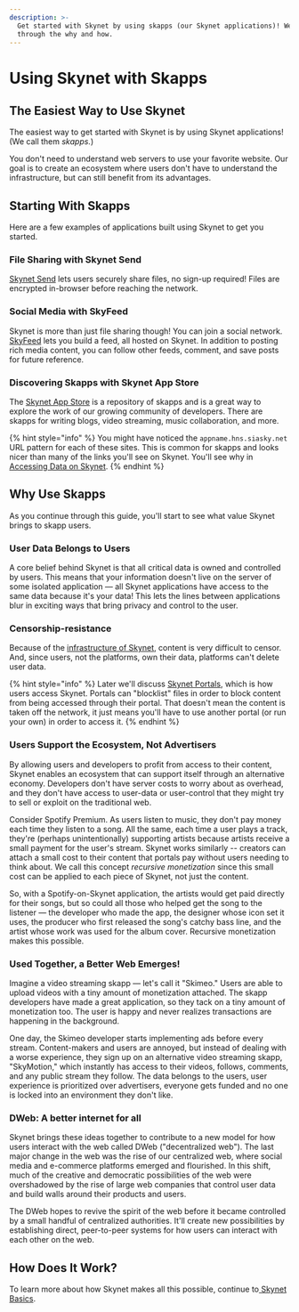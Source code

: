 ```yaml
---
description: >-
  Get started with Skynet by using skapps (our Skynet applications)! We walk you
  through the why and how.
---
```


# Using Skynet with Skapps

## The Easiest Way to Use Skynet

The easiest way to get started with Skynet is by using Skynet applications! \(We call them _skapps._\)

You don't need to understand web servers to use your favorite website. Our goal is to create an ecosystem where users don't have to understand the infrastructure, but can still benefit from its advantages.

## Starting With Skapps

Here are a few examples of applications built using Skynet to get you started.

### File Sharing with Skynet Send

[Skynet Send](https://skysend.hns.siasky.net/) lets users securely share files, no sign-up required! Files are encrypted in-browser before reaching the network.

### Social Media with SkyFeed

Skynet is more than just file sharing though! You can join a social network. [SkyFeed](https://skyfeed.hns.siasky.net/#/) lets you build a feed, all hosted on Skynet. In addition to posting rich media content, you can follow other feeds, comment, and save posts for future reference.

### Discovering Skapps with Skynet App Store

The [Skynet App Store](https://skapp.hns.siasky.net/) is a repository of skapps and is a great way to explore the work of our growing community of developers. There are skapps for writing blogs, video streaming, music collaboration, and more.

{% hint style="info" %}
You might have noticed the `appname.hns.siasky.net` URL pattern for each of these sites. This is common for skapps and looks nicer than many of the links you'll see on Skynet. You'll see why in [Accessing Data on Skynet](accessing-data-on-skynet.md#handshake-names).
{% endhint %}

## Why Use Skapps

As you continue through this guide, you'll start to see what value Skynet brings to skapp users.

### User Data Belongs to Users

A core belief behind Skynet is that all critical data is owned and controlled by users. This means that your information doesn't live on the server of some isolated application — all Skynet applications have access to the same data because it's your data! This lets the lines between applications blur in exciting ways that bring privacy and control to the user.

### Censorship-resistance

Because of the [infrastructure of Skynet](skynet-basics.md), content is very difficult to censor. And, since users, not the platforms, own their data, platforms can't delete user data.

{% hint style="info" %}
Later we'll discuss [Skynet Portals](web-portals-on-skynet.md), which is how users access Skynet. Portals can "blocklist" files in order to block content from being accessed through their portal. That doesn't mean the content is taken off the network, it just means you'll have to use another portal \(or run your own\) in order to access it.
{% endhint %}

### Users Support the Ecosystem, Not Advertisers

By allowing users and developers to profit from access to their content, Skynet enables an ecosystem that can support itself through an alternative economy. Developers don't have server costs to worry about as overhead, and they don't have access to user-data or user-control that they might try to sell or exploit on the traditional web.

Consider Spotify Premium. As users listen to music, they don't pay money each time they listen to a song. All the same, each time a user plays a track, they're \(perhaps unintentionally\) supporting artists because artists receive a small payment for the user's stream. Skynet works similarly -- creators can attach a small cost to their content that portals pay without users needing to think about. We call this concept _recursive_ _monetization_ since this small cost can be applied to each piece of Skynet, not just the content.

So, with a Spotify-on-Skynet application, the artists would get paid directly for their songs, but so could all those who helped get the song to the listener — the developer who made the app, the designer whose icon set it uses, the producer who first released the song's catchy bass line, and the artist whose work was used for the album cover. Recursive monetization makes this possible.

### Used Together, a Better Web Emerges!

Imagine a video streaming skapp — let's call it "Skimeo." Users are able to upload videos with a tiny amount of monetization attached. The skapp developers have made a great application, so they tack on a tiny amount of monetization too. The user is happy and never realizes transactions are happening in the background.

One day, the Skimeo developer starts implementing ads before every stream. Content-makers and users are annoyed, but instead of dealing with a worse experience, they sign up on an alternative video streaming skapp, "SkyMotion," which instantly has access to their videos, follows, comments, and any public stream they follow. The data belongs to the users, user experience is prioritized over advertisers, everyone gets funded and no one is locked into an environment they don't like.

### DWeb: A better internet for all

Skynet brings these ideas together to contribute to a new model for how users interact with the web called DWeb \("decentralized web"\). The last major change in the web was the rise of our centralized web, where social media and e-commerce platforms emerged and flourished. In this shift, much of the creative and democratic possibilities of the web were overshadowed by the rise of large web companies that control user data and build walls around their products and users.

The DWeb hopes to revive the spirit of the web before it became controlled by a small handful of centralized authorities. It'll create new possibilities by establishing direct, peer-to-peer systems for how users can interact with each other on the web.

## How Does It Work?

To learn more about how Skynet makes all this possible, continue to[ Skynet Basics](skynet-basics.md).

